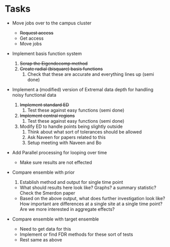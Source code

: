 # Tasks

- Move jobs over to the campus cluster 

  - ~~Request access~~
  - Get access
  - Move jobs

- Implement basis function system

  1. ~~Scrap the Eigendecomp method~~
  2. ~~Create radial (bisquare) basis functions~~
     1. Check that these are accurate and everything lines up (semi done)

- Implement a (modified) version of Extremal data depth for handling noisy functional data

  1. ~~Implement standard ED~~
     1. Test these against easy functions (semi done)
  2. ~~Implement central regions~~
     1. Test these against easy functions (semi done)
  3. Modify ED to handle points being slightly outside 
     1. Think about what sort of tolerances should be allowed
     2. Ask Naveen for papers related to this
     3. Setup meeting with Naveen and Bo 

- Add Parallel processing for looping over time

  - Make sure results are not effected

- Compare ensemble with prior

  1. Establish method and output for single time point

  - What should results here look like? Graphs? a summary statistic? Check the Smerdon paper
  - Based on the above output, what does further investigation look like? How important are differences at a single site at a single time point? Are we more interested in aggregate effects?

- Compare ensemble with target ensemble

  - Need to get data for this
  - Implement or find FDR methods for these sort of tests
  - Rest same as above

